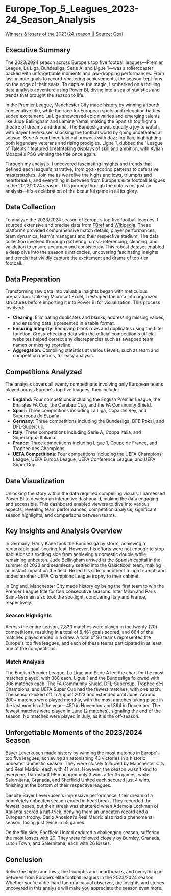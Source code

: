 # Europe_Top_5_Leagues_2023-24_Season_Analysis
[Winners & losers of the 2023/24 season || Source: Goal](https://github.com/Scalar100/Europe_Top_5_Leagues_2023-24_Season_Analysis/blob/main/Europe.png?raw=true)

## Executive Summary
The 2023/2024 season across Europe's top five football leagues—Premier League, La Liga, Bundesliga, Serie A, and Ligue 1—was a rollercoaster packed with unforgettable moments and jaw-dropping performances. From last-minute goals to record-shattering achievements, the season kept fans on the edge of their seats. To capture the magic, I embarked on a thrilling data analysis adventure using Power BI, diving into a sea of statistics and trends that brought the season to life.

In the Premier League, Manchester City made history by winning a fourth consecutive title, while the race for European spots and relegation battles added excitement. La Liga showcased epic rivalries and emerging talents like Jude Bellingham and Lamine Yamal, making the Spanish top flight a theatre of dreams and drama. The Bundesliga was equally a joy to watch, with Bayer Leverkusen shocking the football world by going undefeated all season. Serie A combined tactical prowess with dazzling flair, highlighting both legendary veterans and rising prodigies. Ligue 1, dubbed the "League of Talents," featured breathtaking displays of skill and ambition, with Kylian Mbappé’s PSG winning the title once again.

Through my analysis, I uncovered fascinating insights and trends that defined each league's narrative, from goal-scoring patterns to defensive masterstrokes. Join me as we relive the highs and lows, triumphs and heartbreaks, and everything in between from Europe's elite football leagues in the 2023/2024 season. This journey through the data is not just an analysis—it's a celebration of the beautiful game in all its glory.

## Data Collection
To analyze the 2023/2024 season of Europe’s top five football leagues, I sourced extensive and precise data from [FBref](https://fbref.com/en/) and [Wikipedia](https://en.wikipedia.org/wiki/Main_Page). These platforms provided comprehensive match details, player performances, team dynamics, team's managers and their respective stadium. The data collection involved thorough gathering, cross-referencing, cleaning, and validation to ensure accuracy and consistency. This robust dataset enabled a deep dive into the season's intricacies, uncovering fascinating insights and trends that vividly capture the excitement and drama of top-tier football.

## Data Preparation
Transforming raw data into valuable insights began with meticulous preparation. Utilizing Microsoft Excel, I reshaped the data into organized structures before importing it into Power BI for visualization. This process involved:
- **Cleaning**: Eliminating duplicates and blanks, addressing missing values, and ensuring data is presented in a table format.
- **Ensuring Integrity**: Removing blank rows and duplicates using the filter function. Cross-checking data with the official competition's official websites helped correct any discrepancies such as swapped team names or missing scoreline.
- **Aggregation**: Compiling statistics at various levels, such as team and competition metrics, for easy analysis.

## Competitions Analyzed
The analysis covers all twenty competitions involving only European teams played across Europe's top five leagues, they include:
- **England:** Four competitions including the English Premier League, the Emirates FA Cup, the Carabao Cup, and the FA Community Shield.
- **Spain:** Three competitions including La Liga, Copa del Rey, and Supercopa de España.
- **Germany:** Three competitions including the Bundesliga, DFB Pokal, and DFL-Supercup.
- **Italy:** Three competitions including Serie A, Coppa Italia, and Supercoppa Italiana.
- **France:** Three competitions including Ligue 1, Coupe de France, and Trophée des Champions.
- **UEFA Competitions:** Four competitions including the UEFA Champions League, UEFA Europa League, UEFA Conference League, and UEFA Super Cup.


## Data Visualization
Unlocking the story within the data required compelling visuals. I harnessed Power BI to develop an interactive dashboard, making the data engaging and accessible. This dashboard enabled viewers to dive into various aspects, revealing team performances, competition analysis, significant season highlights, and comparisons between teams.

## Key Insights and Analysis Overview
In Germany, Harry Kane took the Bundesliga by storm, achieving a remarkable goal-scoring feat. However, his efforts were not enough to stop Xabi Alonso’s exciting side from achieving a domestic double while remaining unbeaten. 
Jude Bellingham arrived at the Spanish capital in the summer of 2023 and seamlessly settled into the Galácticos’ team, making an instant impact on the field. He led his side to another La Liga triumph and added another UEFA Champions League trophy to their cabinet.

In England, Manchester City made history by being the first team to win the Premier League title for four consecutive seasons. Inter Milan and Paris Saint-Germain also took the spotlight, conquering Italy and France, respectively.
### Season Highlights
Across the entire season, 2,833 matches were played in the twenty (20) competitions, resulting in a total of 8,461 goals scored, and 664 of the matches played ended in a draw. A total of 96 teams represented the Europe's top five leagues, and each of these teams participated in at least one of the competitions.
### Match Analysis
The English Premier League, La Liga, and Serie A led the chart for the most matches played, with 380 each. Ligue 1 and the Bundesliga followed with 306 matches each. The FA Community Shield, DFL-Supercup, Trophée des Champions, and UEFA Super Cup had the fewest matches, with one each.
The season kicked off in August 2023 and extended until June. Around 200+ matches were played monthly, with the most matches taking place in the last months of the year—450 in November and 394 in December. The fewest matches were played in June (2 matches), signaling the end of the season. No matches were played in July, as it is the off-season.

## Unforgettable Moments of the 2023/2024 Season

Bayer Leverkusen made history by winning the most matches in Europe's top five leagues, achieving an astonishing 43 victories in a historic unbeaten domestic season. They were closely followed by Manchester City and Real Madrid, each with 41 wins. However, the season wasn't kind to everyone; Darmstadt 98 managed only 3 wins after 35 games, while Salernitana, Granada, and Sheffield United each secured just 4 wins, finishing at the bottom of their respective leagues.

Despite Bayer Leverkusen's impressive performance, their dream of a completely unbeaten season ended in heartbreak. They recorded the fewest losses, but their streak was shattered when Ademola Lookman of Atalanta scored a hat-trick, denying them an unbeaten record and a European trophy. Carlo Ancelotti’s Real Madrid also had a phenomenal season, losing just twice in 55 games.

On the flip side, Sheffield United endured a challenging season, suffering the most losses with 29. They were followed closely by Burnley, Granada, Luton Town, and Salernitana, each with 26 losses.

## Conclusion
Relive the highs and lows, the triumphs and heartbreaks, and everything in between from Europe’s elite football leagues in the 2023/2024 season. Whether you’re a die-hard fan or a casual observer, the insights and stories uncovered in this analysis will make you appreciate the season even more.

